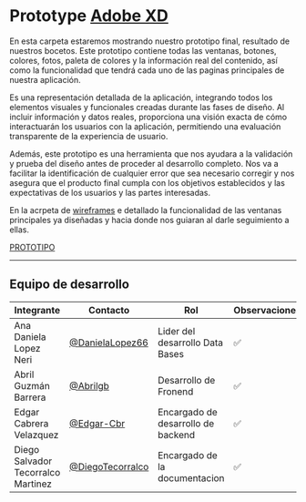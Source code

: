 # Prototype  [Adobe XD](https://img.shields.io/badge/Adobe%20XD-470137?style=for-the-badge&logo=Adobe%20XD&logoColor=#FF61F6)

En esta carpeta estaremos mostrando nuestro prototipo final, resultado de nuestros bocetos. Este prototipo contiene todas las ventanas, botones, colores, fotos, paleta de colores y la información real del contenido, así como la funcionalidad que tendrá cada uno de las paginas principales de nuestra aplicación.

Es una representación detallada de la aplicación, integrando todos los elementos visuales y funcionales creadas durante las fases de diseño. Al incluir información y datos reales, proporciona una visión exacta de cómo interactuarán los usuarios con la aplicación, permitiendo una evaluación transparente de la experiencia de usuario.

Además, este prototipo es una herramienta que nos ayudara a la validación y prueba del diseño antes de proceder al desarrollo completo. Nos va a facilitar la identificación de cualquier error que sea necesario corregir y nos asegura que el producto final cumpla con los objetivos establecidos y las expectativas de los usuarios y las partes interesadas.

En la acrpeta de [wireframes](/Documentacion/GUI/WireFrames/readme.md) e detallado la funcionalidad de las ventanas principales ya diseñadas y hacia donde nos guiaran al darle seguimiento a ellas.

[PROTOTIPO](/FrontEnd/Assets/prototipo.pdf)

---
## Equipo de desarrollo
|Integrante|Contacto|Rol|Observaciones|
|----------|--------|-----------|----------|
|Ana Daniela Lopez Neri|[@DanielaLopez66](https://github.com/DanielaLopez66)| Lider del desarrollo Data Bases| ✅|
|Abril Guzmán Barrera|[@Abrilgb](https://github.com/Abrilgb)|Desarrollo de Fronend|✅|
| Edgar Cabrera Velazquez| [@Edgar-Cbr](https://github.com/Edgar-Cbr)| Encargado de desarrollo de backend| ✅ |
|Diego Salvador Tecorralco Martinez| [@DiegoTecorralco](https://github.com/DiegoTecorralco)| Encargado de la documentacion|✅|
